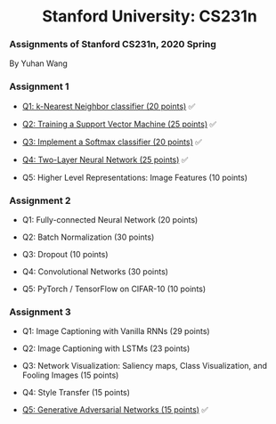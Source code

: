 <h1 align="center"> Stanford University: CS231n </h1>

### Assignments of Stanford CS231n, 2020 Spring
By Yuhan Wang

### Assignment 1

* [Q1: k-Nearest Neighbor classifier (20 points)](assignment1/knn.ipynb) ✅

* [Q2: Training a Support Vector Machine (25 points)](assignment1/svm.ipynb) ✅

* [Q3: Implement a Softmax classifier (20 points)](assignment1/softmax.ipynb) ✅

* [Q4: Two-Layer Neural Network (25 points)](assignment1/two_layer_net.ipynb) ✅

* Q5: Higher Level Representations: Image Features (10 points)

### Assignment 2

* Q1: Fully-connected Neural Network (20 points)

* Q2: Batch Normalization (30 points)

* Q3: Dropout (10 points)

* Q4: Convolutional Networks (30 points)

* Q5: PyTorch / TensorFlow on CIFAR-10 (10 points)

### Assignment 3

* Q1: Image Captioning with Vanilla RNNs (29 points)

* Q2: Image Captioning with LSTMs (23 points)

* Q3: Network Visualization: Saliency maps, Class Visualization, and Fooling Images (15 points)

* Q4: Style Transfer (15 points)

* [Q5: Generative Adversarial Networks (15 points)](assignment3/Generative_Adversarial_Networks_Pytorch.ipynb) ✅
